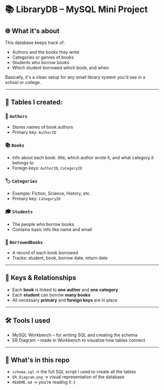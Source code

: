 # 📚 LibraryDB – MySQL Mini Project

## 🌐 What it's about

This database keeps track of:
- Authors and the books they write
- Categories or genres of books
- Students who borrow books
- Which student borrowed which book, and when

Basically, it's a clean setup for any small library system you'd see in a school or college.

---

## 🧱 Tables I created:

### 📖 `Authors`
- Stores names of book authors
- Primary key: `AuthorID`

### 📚 `Books`
- Info about each book: title, which author wrote it, and what category it belongs to
- Foreign keys: `AuthorID`, `CategoryID`

### 🏷️ `Categories`
- Example: Fiction, Science, History, etc.
- Primary key: `CategoryID`

### 🎓 `Students`
- The people who borrow books
- Contains basic info like name and email

### 🔄 `BorrowedBooks`
- A record of each book borrowed
- Tracks: student, book, borrow date, return date

---

## 🔑 Keys & Relationships

- Each **book** is linked to **one author** and **one category**
- Each **student** can borrow **many books**
- All necessary **primary** and **foreign keys** are in place

---

## 🛠 Tools I used

- MySQL Workbench – for writing SQL and creating the schema
- ER Diagram – made in Workbench to visualize how tables connect

---

## 📁 What's in this repo

- `schema.sql` → the full SQL script I used to create all the tables  
- `ER_Diagram.png` → visual representation of the database  
- `README.md` → you're reading it :)

